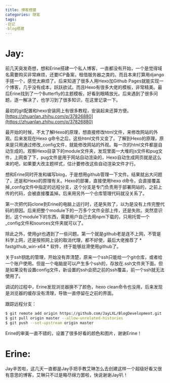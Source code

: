 ```yaml
---
title: 博客搭建
categories: 随笔
tags: 
-日记
-blog搭建
---
```

# Jay:

前几天突发奇想，想和Erine搭建一个私人博客，一直都没有开始，一个是觉得域名需要购买非常麻烦，还要ICP备案，租借服务器之类的。而且本来打算用django手搓一个，感觉太麻烦了。后来知道了很多人用Hexo加Github Pages就能实现一个博客，几乎没有成本，跃跃欲试。而且Hexo有很多大佬的模板，非常精美。最后Erine找到了一个Butterfly的主题模板，好看到眼睛放光。后来遇到了很多问题，逐一解决了，也学习到了很多知识，在这里记录一下。

最初的git配置和hexo安装网上有很多教程，安装起来还算方便。
[https://zhuanlan.zhihu.com/p/37826880](https://zhuanlan.zhihu.com/p/37826880)

最开始的时候，不太了解Hexo的原理，想直接修改html文件，来修改网站的外观。后来发现在Hexo g命令之后，这些html文件又变了。了解到Hexo的原理，原来是只用通过修改_config文件，就能修改网站的外观。每一次的html文件都是自动生成的。观察Hexo目录下的module文件夹，发现里面一大堆的js文件和pug文件，上网查了下，pug文件是用于网站自动渲染的，Hexo自动生成网页就是这么来的吧，如果要大改主题样式，估计要修改这些自动渲染文件才行。

想和Erine同时开发和编写blog，于是想用github管理一下文件。结果就出大问题了，还是和Hexo的原理有关。Hexo的部署，直接使用hexo d命令，会直接覆盖掉_config文件中指定的远程分支，这个分支是专门负责用于部署网站的，之前上传的代码，会被直接覆盖掉。后来用另外一个仓库管理代码就没关系了。

第一次把代码clone到Erine的电脑上运行时，还是失败了，以为是没有上传完整代码的原因。后来把整个module下的一万多个文件全部上传，还是失败。突然意识到，这个module下的东西，需要用户自己去用npm下载的，只用托管一个_config文件和sources文件夹就可以了。

除此之外，使用git也遇到了一些问题。第一个就是github老是连不上网，不管是科学上网，还是按照网上说的取消代理，都不好使，最后大佬推荐了 * fastgithub_win-x64 * 软件，终于能够丝滑使用github了。

关于ssh钥匙的管理，开始没有弄清楚，原来一个ssh只能给一个git仓库，或者给一个账户使用。但是一个电脑是可以产生多个ssh的，存放在.ssh文件夹下面。但是如果没有设置config文件，新设置的ssh会把之前的ssh覆盖，前一个ssh就无法使用了。

调试的过程中，Erine发现浏览器换不了颜色，hexo clean命令也没用，后来发现是浏览器的缓存没有清理，导致一直停留在之前的界面。


跟踪远程分支：
``` bash
$ git remote add origin https://github.com/JayLXL/BlogDevelopment.git
$ git pull origin master --allow-unrelated-histories
$ git push --set-upstream origin master
```

Erine的审美一直不错的，设置了很多好看的颜色和图片，谢谢Erine！

# Erine:

Jay辛苦啦，这几天一直都是Jay手把手教艾琳怎么去创建这样一个超级好看又很有意思的博客，艾琳只不过是略尽绵力罢啦，快说谢谢Jay叭！